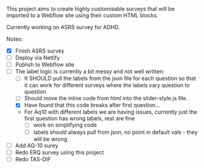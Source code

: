 This project aims to create highly customisable surveys that will be imported to a Webflow site using their custom HTML blocks.

Currently working on ASRS survey for ADHD.


Notes:
- [x] Finish ASRS survey
- [ ] Deploy via Netlify
- [ ] Publish to Webflow site
- [ ] The label logic is currently a bit messy and not well written:
    - [ ] It SHOULD pull the labels from the json file for each question so that it can work for different surveys where the labels vary question to question
    - [ ] Should move the inline code from html into the slider-style.js file.
    - [x] Have found that this code breaks after first question...
    - For Aq10 with different labels we are having issues, currently just the first question has wrong labels, rest are fine
        - [ ] work on simplifying code
        - [ ] labels should always pull from json, no point in default vals - they will be wrong.
- [ ] Add AQ-10 surey
- [ ] Redo ERQ survey using this project
- [ ] Redo TAS-DIF